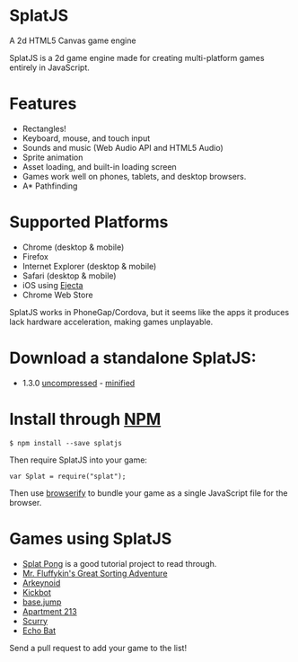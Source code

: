 # SplatJS

A 2d HTML5 Canvas game engine

SplatJS is a 2d game engine made for creating multi-platform games entirely in JavaScript.

# Features

* Rectangles!
* Keyboard, mouse, and touch input
* Sounds and music (Web Audio API and HTML5 Audio)
* Sprite animation
* Asset loading, and built-in loading screen
* Games work well on phones, tablets, and desktop browsers.
* A\* Pathfinding

# Supported Platforms

* Chrome (desktop & mobile)
* Firefox
* Internet Explorer (desktop & mobile)
* Safari (desktop & mobile)
* iOS using [Ejecta](http://impactjs.com/ejecta)
* Chrome Web Store

SplatJS works in PhoneGap/Cordova, but it seems like the apps it produces lack hardware acceleration, making games unplayable.

# Download a standalone SplatJS:

* 1.3.0 [uncompressed](https://splatjs.github.io/download/splat-1.3.0.js) - [minified](https://splatjs.github.io/download/splat-1.3.0.min.js)

# Install through [NPM](https://www.npmjs.org)

```
$ npm install --save splatjs
```
Then require SplatJS into your game:
```
var Splat = require("splat");
```
Then use [browserify](http://browserify.org/) to bundle your game as a single JavaScript file for the browser.

# Games using SplatJS

* [Splat Pong](https://github.com/SplatJS/splatpong) is a good tutorial project to read through.
* [Mr. Fluffykin's Great Sorting Adventure](http://twoscoopgames.com/fluffykins/)
* [Arkeynoid](http://mintchipleaf.com/games/ludum/)
* [Kickbot](http://twoscoopgames.com/kickbot/)
* [base.jump](http://mintchipleaf.com/games/basejump/)
* [Apartment 213](http://twoscoopgames.com/apartment213/)
* [Scurry](http://twoscoopgames.com/scurry/)
* [Echo Bat](http://mintchipleaf.com/games/echobat/)

Send a pull request to add your game to the list!
